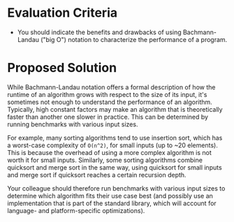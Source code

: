 # Evaluation Criteria

- You should indicate the benefits and drawbacks of using Bachmann-Landau
  ("big O") notation to characterize the performance of a program.

# Proposed Solution

While Bachmann-Landau notation offers a formal description of how the runtime
of an algorithm grows with respect to the size of its input, it's sometimes not
enough to understand the performance of an algorithm. Typically, high constant
factors may make an algorithm that is theoretically faster than another one
slower in practice. This can be determined by running benchmarks with various
input sizes.

For example, many sorting algorithms tend to use insertion sort, which has a
worst-case complexity of `O(n^2)`, for small inputs (up to ~20 elements).
This is because the overhead of using a more complex algorithm is not worth it
for small inputs.
Similarly, some sorting algorithms combine quicksort and merge sort in the same
way, using quicksort for small inputs and merge sort if quicksort reaches a
certain recursion depth.

Your colleague should therefore run benchmarks with various input sizes to
determine which algorithm fits their use case best (and possibly use an
implementation that is part of the standard library, which will account for
language- and platform-specific optimizations).
